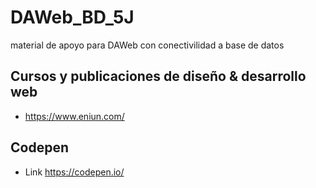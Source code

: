 # DAWeb_BD_5J
material de apoyo para DAWeb con conectivilidad a base de datos

## Cursos y publicaciones de diseño & desarrollo web
- https://www.eniun.com/
## Codepen
- Link  https://codepen.io/
